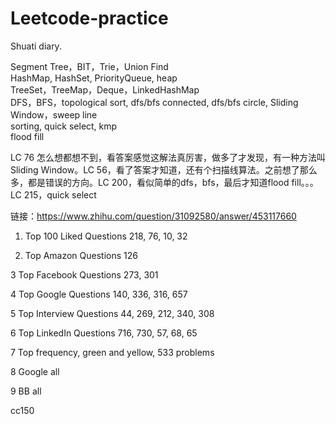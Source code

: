 # Leetcode-practice

Shuati diary.

Segment Tree，BIT，Trie，Union Find  
HashMap, HashSet, PriorityQueue, heap  
TreeSet，TreeMap，Deque，LinkedHashMap  
DFS，BFS，topological sort, dfs/bfs connected, dfs/bfs circle, Sliding Window，sweep line  
sorting, quick select, kmp  
flood fill  

LC 76 怎么想都想不到，看答案感觉这解法真厉害，做多了才发现，有一种方法叫Sliding Window。LC 56，看了答案才知道，还有个扫描线算法。之前想了那么多，都是错误的方向。LC 200，看似简单的dfs，bfs，最后才知道flood fill。。。LC 215，quick select

链接：https://www.zhihu.com/question/31092580/answer/453117660


1. Top 100 Liked Questions
 218, 76, 10, 32

2. Top Amazon Questions
126

3 Top Facebook Questions
273, 301

4 Top Google Questions
140, 336, 316, 657

5 Top Interview Questions
44, 269, 212, 340, 308

6 Top LinkedIn Questions
716, 730, 57, 68, 65

7 Top frequency, green and yellow, 533 problems


8 Google all


9 BB all

cc150
